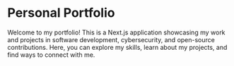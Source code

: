 # Personal Portfolio

Welcome to my portfolio! This is a Next.js application showcasing my work and projects in software development, cybersecurity, and open-source contributions. Here, you can explore my skills, learn about my projects, and find ways to connect with me.
